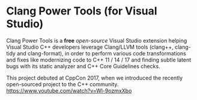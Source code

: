# Clang Power Tools (for Visual Studio)

Clang Power Tools is a **free** _open-source_ Visual Studio extension helping Visual Studio C++ developers leverage Clang/LLVM tools (clang++, clang-tidy and clang-format), in order to perform various code transformations and fixes like modernizing code to C++ 11 / 14 / 17 and finding subtle latent bugs with its static analyzer and C++ Core Guidelines checks.

This project debuted at CppCon 2017, when we introduced the recently open-sourced project to the C++ community.  
https://www.youtube.com/watch?v=Wl-9ozmxXbo  

